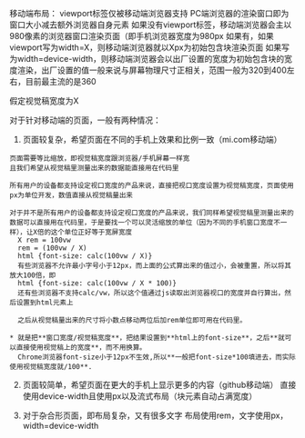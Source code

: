 <meta name="viewport" content="width=device-width">
  
移动端布局：
  viewport标签仅被移动端浏览器支持
    PC端浏览器的渲染窗口即为窗口大小减去额外浏览器自身元素
  如果没有viewport标签，移动端浏览器会主以980像素的浏览器窗口渲染页面（即手机浏览器宽度为980px
  如果有，如果viewport写为width=X，则移动端浏览器就以Xpx为初始包含块渲染页面
  如果写为width=device-width，则移动端浏览器会以出厂设置的宽度为初始包含块的宽度渲染，出厂设置的值一般来说与屏幕物理尺寸正相关，范围一般为320到400左右，目前最主流的是360

  假定视觉稿宽度为X

  对于针对移动端的页面，一般有两种情况：
  1. 页面较复杂，希望页面在不同的手机上效果和比例一致（mi.com移动端）

    页面需要等比缩放，即视觉稿宽度跟浏览器/手机屏幕一样宽
    且我们希望从视觉稿里测量出来的数据能直接用在代码里

    所有用户的设备都支持设定视口宽度的产品来说，直接把视口宽度设置为视觉稿宽度，页面使用px为单位开发，数值直接从视觉稿量出来

    对于并不是所有用户的设备都支持设定视口宽度的产品来说，我们同样希望视觉稿里测量出来的数据可以直接用在代码里，于是要找一个可以灵活缩放的单位（因为不同的手机窗口宽度不一样），让X倍的这个单位正好等于宽屏宽度
      X rem = 100vw
      rem = (100vw / X)
      html {font-size: calc(100vw / X)}
      有些浏览器不允许最小字号小于12px，而上面的公式算出来的值过小，会被重置，所以将其放大100倍，即
      html {font-size: calc(100vw / X * 100)}
      还有些浏览器不支持calc/vw，所以这个值通过js读取出浏览器视口的宽度并自行算出，然后设置到html元素上

      之后从视觉稿量出来的尺寸将小数点移动两位后加rem单位即可用在代码里。

    * 就是把**窗口宽度/视觉稿宽度**，把结果设置到**html上的font-size**，之后**就可以直接使用视觉稿上的宽度**，而不用换算。
      Chrome浏览器font-size小于12px不生效,所以**一般把font-size*100填进去，而实际使用视觉稿宽度就/100**.

  2. 页面较简单，希望页面在更大的手机上显示更多的内容（github移动端）
    直接使用device-width且使用px以及流式布局（块元素自动占满宽度）

  3. 对于杂合形页面，即布局复杂，又有很多文字
    布局使用rem，文字使用px，width=device-width